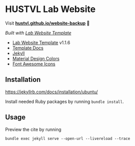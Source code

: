 # HUSTVL Lab Website

Visit **[hustvl.github.io/website-backup](https://hustvl.github.io/website-backup)** 🚀

_Built with [Lab Website Template](https://greene-lab.gitbook.io/lab-website-template-docs)_

* [Lab Website Template](https://github.com/greenelab/lab-website-template) v1.1.6
* [Template Docs](https://greene-lab.gitbook.io/lab-website-template-docs)
* [Jekyll](https://jekyllrb.com/)
* [Material Design Colors](https://m3.material.io/styles/color/static/baseline)
* [Font Awesome Icons](https://fontawesome.com/)

## Installation

https://jekyllrb.com/docs/installation/ubuntu/

Install needed Ruby packages by running `bundle install`.

## Usage

Preview the cite by running

```
bundle exec jekyll serve --open-url --livereload --trace
```
